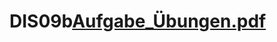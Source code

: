 # DIS09b[Aufgabe_Übungen.pdf](https://github.com/Cris3601/DIS09b/files/10466522/Aufgabe_Ubungen.pdf)
